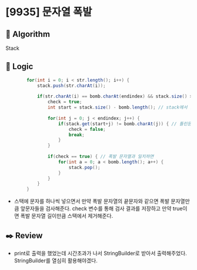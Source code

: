 # [9935] 문자열 폭발

## :pushpin: **Algorithm**

Stack

## :round_pushpin: **Logic**
```java
        for(int i = 0; i < str.length(); i++) {
			stack.push(str.charAt(i));
			
			if(str.charAt(i) == bomb.charAt(endindex) && stack.size() >= bomb.length()) { // bomb의 마지막 문자와 같으면 
				check = true;
				int start = stack.size() - bomb.length(); // stack에서 탐색 시작할 위치 
				
				for(int j = 0; j < endindex; j++) {
					if(stack.get(start+j) != bomb.charAt(j)) { // 틀린문자가 있으면 false
						check = false;
						break;
					}
				}
				
				if(check == true) { // 폭발 문자열과 일치하면 
					for(int a = 0; a < bomb.length(); a++) {
						stack.pop();
					}
				}
			}
		}
```
- 스택에 문자를 하나씩 넣으면서 만약 폭발 문자열의 끝문자와 같으면 폭발 문자열만큼 앞문자들을 검사해준다. check 변수를 통해 검사 결과를 저장하고 만약 true이면 폭발 문자열 길이만큼 스택에서 제거해준다.

## :black_nib: **Review**
- print로 출력을 했었는데 시간초과가 나서 StringBuilder로 받아서 출력해주었다. StringBuilder를 열심히 활용해야겠다. 
